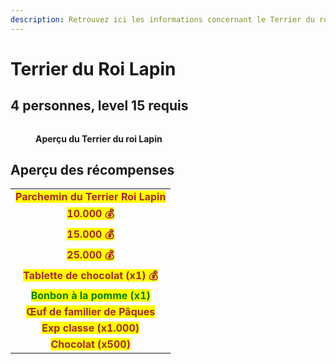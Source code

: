 ```yaml
---
description: Retrouvez ici les informations concernant le Terrier du roi Lapin
---
```


# Terrier du Roi Lapin

## 4 personnes, level 15 requis

<figure><img src="../.gitbook/assets/Les_Donjons/Portail_TerrierLapin.png" alt=""><figcaption><p><strong>Aperçu du Terrier du roi Lapin</strong></p></figcaption></figure>

## Aperçu des récompenses

|                                                                                   |
|:---------------------------------------------------------------------------------:|
| <mark style="color:brown;"><strong>Parchemin du Terrier Roi Lapin</strong></mark> |
| <mark style="color:brown;"><strong>10.000 💰</strong></mark>                      |
| <mark style="color:brown;"><strong>15.000 💰</strong></mark>                      |
| <mark style="color:brown;"><strong>25.000 💰</strong></mark>                      |
| <mark style="color:brown;"><strong>Tablette de chocolat (x1) 💰</strong></mark>   |
| <mark style="color:green;"><strong>Bonbon à la pomme (x1)</strong></mark>         |
| <mark style="color:brown;"><strong>Œuf de familier de Pâques</strong></mark>      |
| <mark style="color:brown;"><strong>Exp classe (x1.000)</strong></mark>            |
| <mark style="color:brown;"><strong>Chocolat (x500)</strong></mark>                |

